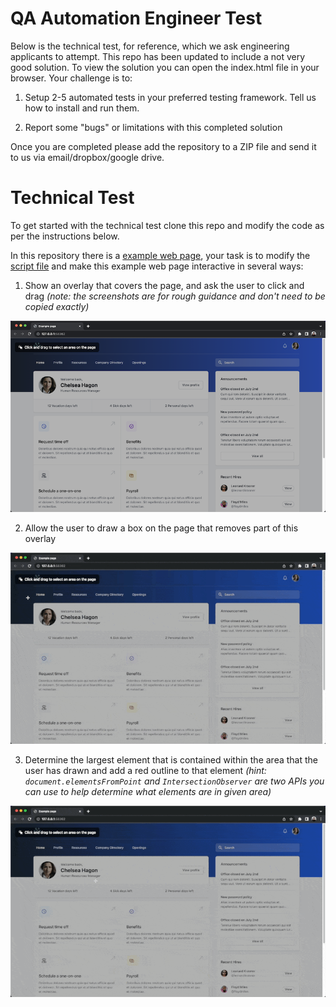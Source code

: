 # QA Automation Engineer Test

Below is the technical test, for reference, which we ask engineering applicants to attempt. This repo has been updated to include a not very good solution. To view the solution you can open the index.html file in your browser. Your challenge is to:

1. Setup 2-5 automated tests in your preferred testing framework. Tell us how to install and run them.

2. Report some "bugs" or limitations with this completed solution

Once you are completed please add the repository to a ZIP file and send it to us via email/dropbox/google drive.

# Technical Test

To get started with the technical test clone this repo and modify the code as per the instructions below.

In this repository there is a [example web page](index.html), your task is to modify the [script file](script.js) and make this example web page interactive in several ways:

1. Show an overlay that covers the page, and ask the user to click and drag _(note: the screenshots are for rough guidance and don't need to be copied exactly)_

![overlay](./screenshots/overlay.png)

2. Allow the user to draw a box on the page that removes part of this overlay

![drag](./screenshots/drag.gif)

3. Determine the largest element that is contained within the area that the user has drawn and add a red outline to that element _(hint: `document.elementsFromPoint` and `IntersectionObserver` are two APIs you can use to help determine what elements are in given area)_

![highlight](./screenshots/highlight.gif)
